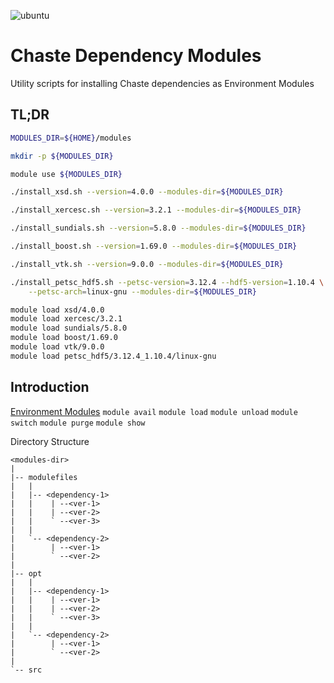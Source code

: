 ![ubuntu](https://github.com/Chaste/dependency-modules/actions/workflows/ubuntu.yml/badge.svg)

# Chaste Dependency Modules
Utility scripts for installing Chaste dependencies as Environment Modules

## TL;DR
```bash
MODULES_DIR=${HOME}/modules

mkdir -p ${MODULES_DIR}

module use ${MODULES_DIR}

./install_xsd.sh --version=4.0.0 --modules-dir=${MODULES_DIR}

./install_xercesc.sh --version=3.2.1 --modules-dir=${MODULES_DIR}

./install_sundials.sh --version=5.8.0 --modules-dir=${MODULES_DIR}

./install_boost.sh --version=1.69.0 --modules-dir=${MODULES_DIR}

./install_vtk.sh --version=9.0.0 --modules-dir=${MODULES_DIR}

./install_petsc_hdf5.sh --petsc-version=3.12.4 --hdf5-version=1.10.4 \
    --petsc-arch=linux-gnu --modules-dir=${MODULES_DIR}

module load xsd/4.0.0
module load xercesc/3.2.1
module load sundials/5.8.0
module load boost/1.69.0
module load vtk/9.0.0
module load petsc_hdf5/3.12.4_1.10.4/linux-gnu
```

## Introduction
[Environment Modules](https://modules.readthedocs.io/)
`module avail`
`module load`
`module unload`
`module switch`
`module purge`
`module show`

Directory Structure

```
<modules-dir>
|
|-- modulefiles
|   |
|   |-- <dependency-1>
|   |    | --<ver-1>
|   |    | --<ver-2>
|   |    ` --<ver-3>
|   |
|   `-- <dependency-2>
|        | --<ver-1>
|        ` --<ver-2>
|
|-- opt
|   |
|   |-- <dependency-1>
|   |    | --<ver-1>
|   |    | --<ver-2>
|   |    ` --<ver-3>
|   |
|   `-- <dependency-2>
|        | --<ver-1>
|        ` --<ver-2>
|
`-- src
```
